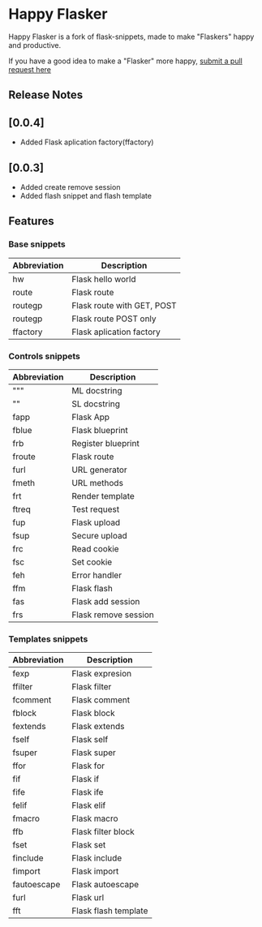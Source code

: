 # Happy Flasker

Happy Flasker is a fork of flask-snippets, made to make "Flaskers" happy and productive.

If you have a good idea to make a "Flasker" more happy, [submit a pull request here](https://github.com/apedroed88/Happy-Flasker.git)

## Release Notes

## [0.0.4]
- Added Flask aplication factory(ffactory)
## [0.0.3]
- Added create remove session 
- Added flash snippet and flash template


## Features

### Base snippets

| Abbreviation | Description                |
|--------------|----------------------------|
| hw           | Flask hello world          |
| route        | Flask route                |
| routegp      | Flask route with GET, POST |
| routegp      | Flask route POST only      |
| ffactory     | Flask aplication factory   |

### Controls snippets

| Abbreviation | Description          |
|--------------|----------------------|
| """          | ML docstring         |
| ""           | SL docstring         |
| fapp         | Flask App            |
| fblue        | Flask blueprint      |
| frb          | Register blueprint   |
| froute       | Flask route          |
| furl         | URL generator        |
| fmeth        | URL methods          |
| frt          | Render template      |
| ftreq        | Test request         |
| fup          | Flask upload         |
| fsup         | Secure upload        |
| frc          | Read cookie          |
| fsc          | Set cookie           |
| feh          | Error handler        |
| ffm          | Flask flash          |
| fas          | Flask add session    |
| frs          | Flask remove session |


### Templates snippets

| Abbreviation | Description          |
|--------------|----------------------|
| fexp         | Flask expresion      |
| ffilter      | Flask filter         |
| fcomment     | Flask comment        |
| fblock       | Flask block          |
| fextends     | Flask extends        |
| fself        | Flask self           |
| fsuper       | Flask super          |
| ffor         | Flask for            |
| fif          | Flask if             |
| fife         | Flask ife            |
| felif        | Flask elif           |
| fmacro       | Flask macro          |
| ffb          | Flask filter block   |
| fset         | Flask set            |
| finclude     | Flask include        |
| fimport      | Flask import         |
| fautoescape  | Flask autoescape     |
| furl         | Flask url            |
| fft          | Flask flash template |

